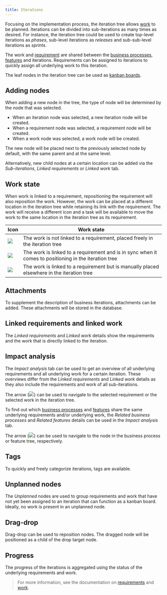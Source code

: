 ```yaml
---
title: Iterations
---
```


Focusing on the implementation process, the iteration tree allows [work](work) to be planned. Iterations can be divided into sub-iterations as many times as desired. For instance, the iteration tree could be used to create top-level iterations as *phases*, sub-level iterations as *releases* and sub-sub-level iterations as *sprints*.

The work and [requirement](requirements) are shared between the [business processes](business_processes), [features](features) and iterations. Requirements can be assigned to iterations to quickly assign all underlying work to this iteration.

The leaf nodes in the iteration tree can be used as [kanban boards](kanban_board).

## Adding nodes

When adding a new node in the tree, the type of node will be determined by the node that was selected. 
- When an iteration node was selected, a new iteration node will be created. 
- When a requirement node was selected, a requirement node will be created.
- When a work node was selected, a work node will be created.

The new node will be placed next to the previously selected node by default, with the same parent and at the same level.

Alternatively, new child nodes at a certain location can be added via the *Sub-iterations*, *Linked requirements* or *Linked work* tab.

## Work state

When work is linked to a requirement, repositioning the requirement will also reposition the work. However, the work can be placed at a different location in the iteration tree while retaining its link with the requirement. The work will receive a different icon and a task will be available to move the work to the same location in the iteration tree as its requirement.

| Icon | Work state |
| ---- | ---------- |
| ![](assets/sf/icons8-briefcase_blue.svg)| The work is not linked to a requirement, placed freely in the iteration tree |
| ![](assets/sf/icons8-briefcase-blue-linked-orange.svg) | The work is linked to a requirement and is in sync when it comes to positioning in the iteration tree |
| ![](assets/sf/icons8-briefcase-blue-warn-orange.svg) | The work is linked to a requirement but is manually placed elsewhere in the iteration tree |

## Attachments

To supplement the description of business iterations, attachments can be added. These attachments will be stored in the database.

## Linked requirements and linked work

The *Linked requirements* and *Linked work* details show the requirements and the work that is directly linked to the iteration.

## Impact analysis

The *Impact analysis* tab can be used to get an overview of all underlying requirements and all underlying work for a certain iteration. These overviews differ from the *Linked requirements* and *Linked work* details as they also include the requirements and work of all sub-iterations.

The arrow (![](assets/sf/icons8-right.svg)) can be used to navigate to the selected requirement or the selected work in the iteration tree.

To find out which [business processes](business_processes) and [features](features) share the same underlying requirements and/or underlying work, the *Related business processes* and *Related features* details can be used in the *Impact analysis* tab.

The arrow (![](assets/sf/icons8-right.svg)) can be used to navigate to the node in the business process or feature tree, respectively.

## Tags

To quickly and freely categorize iterations, tags are available.

## Unplanned nodes

The *Unplanned* nodes are used to group requirements and work that have not yet been assigned to an iteration that can function as a kanban board. Ideally, no work is present in an unplanned node.

## Drag-drop

Drag-drop can be used to reposition nodes. The dragged node will be positioned as a child of the drop target node.

## Progress

The progress of the iterations is aggregated using the status of the underlying requirements and work. 

> For more information, see the documentation on [requirements](requirements) and [work](work).